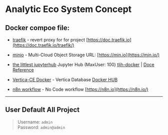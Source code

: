 # Analytic Eco System Concept


## Docker compoe file:
- [traefik](docker-compose-traefik.yaml) - revert proxy for for project [https://doc.traefik.io](https://doc.traefik.io/traefik/)

- [minio](docker-compose-minio.yaml) - Multi-Cloud
Object Storage URL: [https://min.io](https://min.io/)

- [the littlest jupyterhub](docker-compose-tljh.yaml) Jupyter Hub (MaxUser: 100) [tljh-docker](https://github.com/attapon-th/tljh-docker) | [Doce Reference](https://tljh.jupyter.org/en/latest/)

- [Vertica-CE Docker](docker-compose-vertica.yaml) - Vertica Database [Docker HUB](https://hub.docker.com/r/vertica/vertica-ce)

- [n8n workflow](docker-compose-n8n.yaml) - No Code workflow [https://n8n.io](https://n8n.io/)

---

## User Default All Project

> Username: `admin`  
> Password: `admin@admin`

